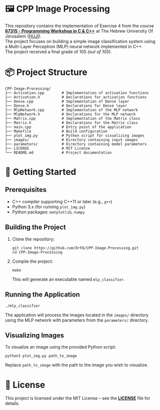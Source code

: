 # 🖼️ CPP Image Processing
This repository contains the implementation of Exercise 4 from the course [**67315 - Programming Workshop in C & C++**](https://shnaton.huji.ac.il/index.php/NewSyl/67315/2/2024/) at The Hebrew University Of Jerusalem ([HUJI](https://en.huji.ac.il/)). \
The project focuses on building a simple image classification system using a Multi-Layer Perceptron (MLP) neural network implemented in C++. \
The project received a final grade of 105 _(out of 105)_.

# 📦 Project Structure
````
CPP-Image-Processing/
├── Activation.cpp        # Implementation of activation functions
├── Activation.h          # Declarations for activation functions
├── Dense.cpp             # Implementation of Dense layer
├── Dense.h               # Declarations for Dense layer
├── MlpNetwork.cpp        # Implementation of the MLP network
├── MlpNetwork.h          # Declarations for the MLP network
├── Matrix.cpp            # Implementation of the Matrix class
├── Matrix.h              # Declarations for the Matrix class
├── main.cpp              # Entry point of the application
├── Makefile              # Build configuration
├── plot_img.py           # Python script for visualizing images
├── images/               # Directory containing input images
├── parameters/           # Directory containing model parameters
├── LICENSE               # MIT License
└── README.md             # Project documentation
````

# 🚀 Getting Started
## Prerequisites
- C++ compiler supporting C++11 or later (e.g., `g++`)
- Python 3.x (for running `plot_img.py`)​
- Python packages: `matplotlib`, `numpy`
## Building the Project
1. Clone the repository:
   ````
   git clone https://github.com/OrF8/CPP-Image-Processing.git
   cd CPP-Image-Processing
   ````
2. Compile the project:
   ````
   make
   ````
   This will generate an executable named `mlp_classifier`.
## Running the Application
````
./mlp_classifier
````
The application will process the images located in the `images/` directory using the MLP network with parameters from the `parameters/` directory.
## Visualizing Images
To visualize an image using the provided Python script:​
````
python3 plot_img.py path_to_image
````
Replace `path_to_image` with the path to the image you wish to visualize.

# 📄 License
This project is licensed under the MIT License – see the [**LICENSE**](https://github.com/OrF8/CPP-Image-Processing/blob/main/LICENSE) file for details.



















